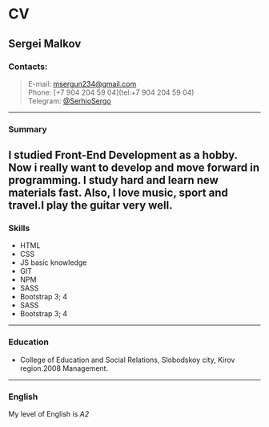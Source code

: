 # CV
## Sergei Malkov

### Contacts: 
> E-mail: [msergun234@gmail.com](msergun234@gmail.com)  
> Phone: [+7 904 204 59 04](tel:+7 904 204 59 04)  
> Telegram: [@SerhioSergo](https://t.me/SerhioSergo)
---
### Summary
 I studied Front-End Development as a hobby. Now i really want to develop and move forward in programming. I study hard and learn new materials fast. Also, I love music, sport and travel.I play the guitar very well. 
 ---
 ### Skills
* HTML
* CSS
* JS basic knowledge 
* GIT
* NPM
* SASS
* Bootstrap 3; 4  
* SASS
* Bootstrap 3; 4  
---
### Education
* College of Education and Social Relations, Slobodskoy city, Kirov region.2008 Management.
 ---
### English
 My level of English is _A2_